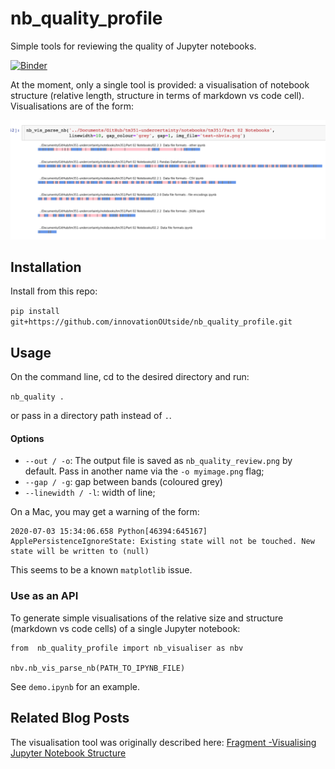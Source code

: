 # nb\_quality\_profile
Simple tools for reviewing the quality of Jupyter notebooks.

[![Binder](https://mybinder.org/badge_logo.svg)](https://mybinder.org/v2/gh/innovationOUtside/nb_quality_profile/master?filepath=demo.ipynb)

At the moment, only a single tool is provided: a visualisation of notebook structure (relative length, structure in terms of markdown vs code cell). Visualisations are of the form:

![](.images/simple_nb_viz.png)

## Installation

Install from this repo:

`pip install git+https://github.com/innovationOUtside/nb_quality_profile.git`

## Usage

On the command line, cd to the desired directory and run:

`nb_quality .`

or pass in a directory path instead of `.`.

#### Options


- `--out / -o`: The output file is saved as `nb_quality_review.png`  by default. Pass in another name via the `-o myimage.png` flag;
- `--gap / -g`: gap between bands (coloured grey)
- `--linewidth / -l`: width of line;



On a Mac, you may get a warning of the form:

```
2020-07-03 15:34:06.658 Python[46394:645167] ApplePersistenceIgnoreState: Existing state will not be touched. New state will be written to (null)
```

This seems to be a known `matplotlib` issue.


### Use as an API

To generate simple visualisations of the relative size and structure (markdown vs code cells)  of a single Jupyter notebook:

```
from  nb_quality_profile import nb_visualiser as nbv

nbv.nb_vis_parse_nb(PATH_TO_IPYNB_FILE)
```

See `demo.ipynb` for an example.

## Related Blog Posts

The visualisation tool was originally described here: [Fragment -Visualising Jupyter Notebook Structure](https://blog.ouseful.info/2019/12/16/fragment-visualising-jupyter-notebook-structure/)
